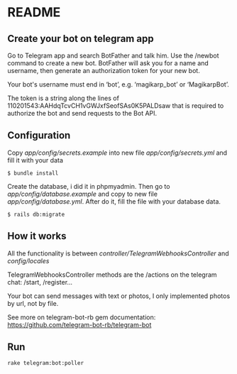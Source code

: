 # README

## Create your bot on telegram app
Go to Telegram app and search BotFather and talk him.
Use the /newbot command to create a new bot. BotFather will ask you for a name and username, then generate an authorization token for your new bot.

Your bot's username must end in ‘bot’, e.g. ‘magikarp_bot’ or ‘MagikarpBot’.

The token is a string along the lines of 110201543:AAHdqTcvCH1vGWJxfSeofSAs0K5PALDsaw that is required to authorize the bot and send requests to the Bot API.

## Configuration

Copy *app/config/secrets.example* into new file *app/config/secrets.yml* and fill it with your data

```$ bundle install```

Create the database, i did it in phpmyadmin. Then go to *app/config/database.example* and copy to new file *app/config/database.yml*. After do it, fill the file with your database data.

```$ rails db:migrate```

## How it works

All the functionality is between *controller/TelegramWebhooksController* and *config/locales*

TelegramWebhooksController methods are the /actions on the telegram chat: /start, /register...

Your bot can send messages with text or photos, I only implemented photos by url, not by file.

See more on telegram-bot-rb gem documentation:
https://github.com/telegram-bot-rb/telegram-bot

## Run

```rake telegram:bot:poller```
